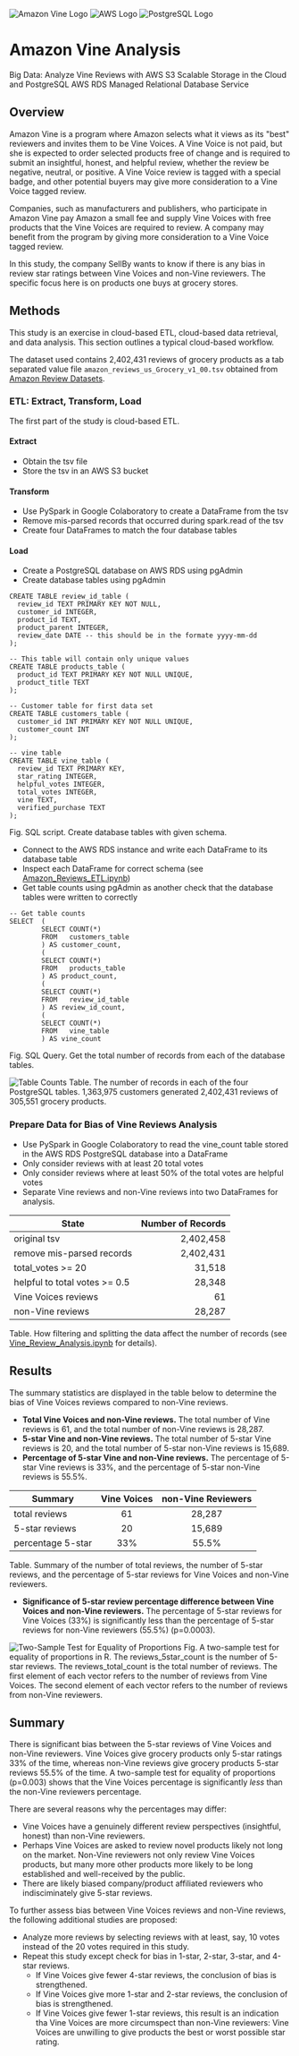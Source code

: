 ![Amazon Vine Logo](./Resources/amazon_vine_logo.png) ![AWS Logo](./Resources/AWS_logo.png) ![PostgreSQL Logo](./Resources/PostgreSQL_logo.png)

# Amazon Vine Analysis
Big Data: Analyze Vine Reviews with AWS S3 Scalable Storage in the Cloud and PostgreSQL AWS RDS Managed Relational Database Service

## Overview

Amazon Vine is a program where Amazon selects what it views as its "best" reviewers and invites them to be Vine Voices. A Vine Voice is not paid, but she is expected to order selected products free of change and is required to submit an insightful, honest, and helpful review, whether the review be negative, neutral, or positive. A Vine Voice review is tagged with a special badge, and other potential buyers may give more consideration to a Vine Voice tagged review.

Companies, such as manufacturers and publishers, who participate in Amazon Vine pay Amazon a small fee and supply Vine Voices with free products that the Vine Voices are required to review. A company may benefit from the program by giving more consideration to a Vine Voice tagged review.

In this study, the company SellBy wants to know if there is any bias in review star ratings between Vine Voices and non-Vine reviewers. The specific focus here is on products one buys at grocery stores.
 

## Methods

This study is an exercise in cloud-based ETL, cloud-based data retrieval, and data analysis. This section outlines a typical cloud-based workflow.

The dataset used contains 2,402,431 reviews of grocery products as a tab separated value file `amazon_reviews_us_Grocery_v1_00.tsv` obtained from [Amazon Review Datasets](https://s3.amazonaws.com/amazon-reviews-pds/tsv/index.txt).

### ETL: Extract, Transform, Load

The first part of the study is cloud-based ETL.

#### Extract

- Obtain the tsv file
- Store the tsv in an AWS S3 bucket

#### Transform

- Use PySpark in Google Colaboratory to create a DataFrame from the tsv
- Remove mis-parsed records that occurred during spark.read of the tsv
- Create four DataFrames to match the four database tables

#### Load

- Create a PostgreSQL database on AWS RDS using pgAdmin
- Create database tables using pgAdmin

```
CREATE TABLE review_id_table (
  review_id TEXT PRIMARY KEY NOT NULL,
  customer_id INTEGER,
  product_id TEXT,
  product_parent INTEGER,
  review_date DATE -- this should be in the formate yyyy-mm-dd
);

-- This table will contain only unique values
CREATE TABLE products_table (
  product_id TEXT PRIMARY KEY NOT NULL UNIQUE,
  product_title TEXT
);

-- Customer table for first data set
CREATE TABLE customers_table (
  customer_id INT PRIMARY KEY NOT NULL UNIQUE,
  customer_count INT
);

-- vine table
CREATE TABLE vine_table (
  review_id TEXT PRIMARY KEY,
  star_rating INTEGER,
  helpful_votes INTEGER,
  total_votes INTEGER,
  vine TEXT,
  verified_purchase TEXT
);
```
Fig. SQL script. Create database tables with given schema.

- Connect to the AWS RDS instance and write each DataFrame to its database table
- Inspect each DataFrame for correct schema (see [Amazon_Reviews_ETL.ipynb](https://github.com/graemet-umich/Amazon_Vine_Analysis/blob/main/Amazon_Reviews_ETL.ipynb))
- Get table counts using pgAdmin as another check that the database tables were written to correctly

```
-- Get table counts
SELECT  (
        SELECT COUNT(*)
        FROM   customers_table
        ) AS customer_count,
        (
        SELECT COUNT(*)
        FROM   products_table
        ) AS product_count,
        (
        SELECT COUNT(*)
        FROM   review_id_table
        ) AS review_id_count,
        (
        SELECT COUNT(*)
        FROM   vine_table
        ) AS vine_count
```
Fig. SQL Query. Get the total number of records from each of the database tables.

![Table Counts](./Resources/table_counts.png)
Table. The number of records in each of the four PostgreSQL tables. 1,363,975 customers generated 2,402,431 reviews of 305,551 grocery products.

### Prepare Data for Bias of Vine Reviews Analysis

- Use PySpark in Google Colaboratory to read the vine_count table stored in the AWS RDS PostgreSQL database into a DataFrame
- Only consider reviews with at least 20 total votes
- Only consider reviews where at least 50% of the total votes are helpful votes
- Separate Vine reviews and non-Vine reviews into two DataFrames for analysis.

| State | Number of Records |
| --- | ---: |
| original tsv | 2,402,458 |
| remove mis-parsed records | 2,402,431 |
| total_votes >= 20 | 31,518 |
| helpful to total votes >= 0.5 | 28,348 |
| Vine Voices reviews | 61 |
| non-Vine reviews | 28,287 |

Table. How filtering and splitting the data affect the number of records (see [Vine_Review_Analysis.ipynb](https://github.com/graemet-umich/Amazon_Vine_Analysis/blob/main/Vine_Review_Analysis.ipynb) for details).


## Results

The summary statistics are displayed in the table below to determine the bias of Vine Voices reviews compared to non-Vine reviews.

- **Total Vine Voices and non-Vine reviews.** The total number of Vine reviews is 61, and the total number of non-Vine reviews is 28,287.
- **5-star Vine and non-Vine reviews.** The total number of 5-star Vine reviews is 20, and the total number of 5-star non-Vine reviews is 15,689.
- **Percentage of 5-star Vine and non-Vine reviews.** The percentage of 5-star Vine reviews is 33%, and the percentage of 5-star non-Vine reviews is 55.5%.

| Summary | Vine Voices | non-Vine Reviewers |
| --- | :---: | :---: |
| total reviews | 61 | 28,287 |
| 5-star reviews | 20 | 15,689 |
| percentage 5-star | 33% | 55.5% |

Table. Summary of the number of total reviews, the number of 5-star reviews, and the percentage of 5-star reviews for Vine Voices and non-Vine reviewers. 

- **Significance of 5-star review percentage difference between Vine Voices and non-Vine reviewers.** The percentage of 5-star reviews for Vine Voices (33%) is significantly less than the percentage of 5-star reviews for non-Vine reviewers (55.5%) (p=0.0003).

![Two-Sample Test for Equality of Proportions](./Resources/2-sample_prop_test.png)
Fig. A two-sample test for equality of proportions in R. The reviews_5star_count is the number of 5-star reviews. The reviews_total_count is the total number of reviews. The first element of each vector refers to the number of reviews from Vine Voices. The second element of each vector refers to the number of reviews from non-Vine reviewers.


## Summary

There is significant bias between the 5-star reviews of Vine Voices and non-Vine reviewers. Vine Voices give grocery products only 5-star ratings 33% of the time, whereas non-Vine reviews give grocery products 5-star reviews 55.5% of the time. A two-sample test for equality of proportions (p=0.003) shows that the Vine Voices percentage is significantly *less* than the non-Vine reviewers percentage. 

There are several reasons why the percentages may differ:
- Vine Voices have a genuinely different review perspectives (insightful, honest) than non-Vine reviewers.
- Perhaps Vine Voices are asked to review novel products likely not long on the market. Non-Vine reviewers not only review Vine Voices products, but many more other products more likely to be long established and well-received by the public.
- There are likely biased company/product affiliated reviewers who indisciminately give 5-star reviews.

To further assess bias between Vine Voices reviews and non-Vine reviews, the following additional studies are proposed:
- Analyze more reviews by selecting reviews with at least, say, 10 votes instead of the 20 votes required in this study.
- Repeat this study except check for bias in 1-star, 2-star, 3-star, and 4-star reviews.
    - If Vine Voices give fewer 4-star reviews, the conclusion of bias is strengthened. 
    - If Vine Voices give more 1-star and 2-star reviews, the conclusion of bias is strengthened.
    - If Vine Voices give fewer 1-star reviews, this result is an indication tha Vine Voices are more circumspect than non-Vine reviewers: Vine Voices are unwilling to give products the best or worst possible star rating.
